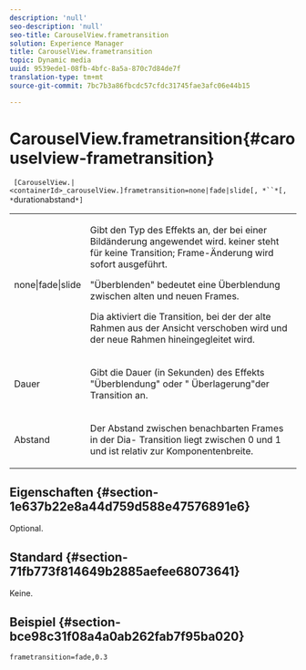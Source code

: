 ```yaml
---
description: 'null'
seo-description: 'null'
seo-title: CarouselView.frametransition
solution: Experience Manager
title: CarouselView.frametransition
topic: Dynamic media
uuid: 9539ede1-08fb-4bfc-8a5a-870c7d84de7f
translation-type: tm+mt
source-git-commit: 7bc7b3a86fbcdc57cfdc31745fae3afc06e44b15

---
```



# CarouselView.frametransition{#carouselview-frametransition}

` [CarouselView.|<containerId>_carouselView.]frametransition=none|fade|slide[, *``*[, *`durationabstand`*]`

<table id="table_D5992FCFF26046079089652B211BB6C5"> 
 <tbody> 
  <tr> 
   <td colname="col1"> <p> <span class="codeph"> none|fade|slide </span> </p> </td> 
   <td colname="col2"> <p>Gibt den Typ des Effekts an, der bei einer Bildänderung angewendet wird. <span class="codeph"> keiner </span> steht für keine Transition; Frame-Änderung wird sofort ausgeführt. </p> <p> <span class="codeph"> "Überblenden" </span> bedeutet eine Überblendung zwischen alten und neuen Frames. </p> <p> <span class="codeph"> Dia </span> aktiviert die Transition, bei der der alte Rahmen aus der Ansicht verschoben wird und der neue Rahmen hineingegleitet wird. </p> </td> 
  </tr> 
  <tr> 
   <td colname="col1"> <p> <span class="codeph"> <span class="varname"> Dauer </span></span> </p> </td> 
   <td colname="col2"> <p>Gibt die Dauer (in Sekunden) des Effekts <span class="codeph"> "Überblendung" </span> oder " <span class="codeph"> Überlagerung"der </span> Transition an. </p> </td> 
  </tr> 
  <tr> 
   <td colname="col1"> <p> <span class="codeph"> <span class="varname"> Abstand </span></span> </p> </td> 
   <td colname="col2"> <p>Der Abstand zwischen benachbarten Frames in der <span class="codeph"> Dia- </span> Transition liegt zwischen <span class="codeph"> 0 </span> und <span class="codeph"> 1 </span> und ist relativ zur Komponentenbreite. </p> </td> 
  </tr> 
 </tbody> 
</table>

## Eigenschaften {#section-1e637b22e8a44d759d588e47576891e6}

Optional.

## Standard {#section-71fb773f814649b2885aefee68073641}

Keine.

## Beispiel {#section-bce98c31f08a4a0ab262fab7f95ba020}

`frametransition=fade,0.3`
